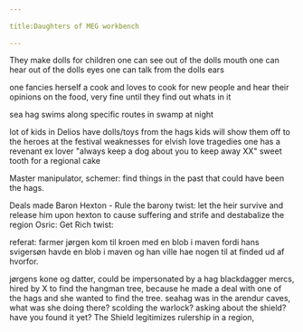 --- 
title:Daughters of MEG workbench 
---
They make dolls for children
one can see out of the dolls mouth
one can hear out of the dolls eyes
one can talk from the dolls ears

one fancies herself a cook and loves to cook for new people and hear their opinions on the food, very fine until they find out whats in it

sea hag swims along specific routes in swamp at night

lot of kids in Delios have dolls/toys from the hags
kids will show them off to the heroes at the festival
weaknesses for elvish love tragedies
one has a revenant ex lover
"always keep a dog about you to keep away XX"
sweet tooth for a regional cake

Master manipulator, schemer: find things in the past that could have been the hags.

Deals made 
Baron Hexton - Rule the barony
	twist: let the heir survive and release him upon hexton to cause suffering and strife and destabalize the region
Osric: Get Rich
	twist: 


referat:
farmer jørgen kom til kroen med en blob i maven fordi hans svigersøn havde en blob i maven og han ville hae nogen til at finded ud af hvorfor.

jørgens kone og datter, could be impersonated by a hag
blackdagger mercs, hired by X to find the hangman tree, because he made a deal with one of the hags and she wanted to find the tree.
seahag was in the arendur caves, what was she doing there?
	scolding the warlock?
	asking about the shield? have you found it yet?
	The Shield legitimizes rulership in a region, 
